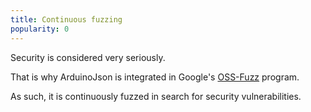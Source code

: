```yaml
---
title: Continuous fuzzing
popularity: 0
---
```


Security is considered very seriously.

That is why ArduinoJson is integrated in Google's [OSS-Fuzz](https://github.com/google/oss-fuzz) program.

As such, it is continuously fuzzed in search for security vulnerabilities.

